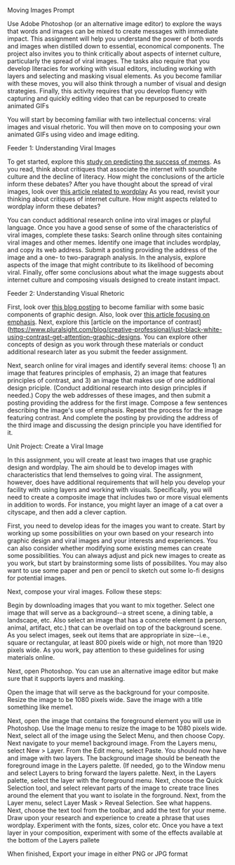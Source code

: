 Moving Images Prompt

Use Adobe Photoshop (or an alternative image editor) to explore the ways that words and images can be mixed to create messages with immediate impact. This assignment will help you understand the power of both words and images when distilled down to essential, economical components. The project also invites you to think critically about aspects of internet culture, particularly the spread of viral images. The tasks also require that you develop literacies for working with visual editors, including working with layers and selecting and masking visual elements. As you become familiar with these moves, you will also think through a number of visual and design strategies. Finally, this activity requires that you develop fluency with capturing and quickly editing video that can be repurposed to create animated GIFs

You will start by becoming familiar with two intellectual concerns: viral images and visual rhetoric. You will then move on to composing your own animated GIFs using video and image editing.

Feeder 1: Understanding Viral Images 

To get started, explore this [study on predicting the success of memes](https://mindmodeling.org/cogsci2015/papers/0376/paper0376.pdf). As you read, think about critiques that associate the internet with soundbite culture and the decline of literacy. How might the conclusions of the article inform these debates? After you have thought about the spread of viral images, look over [this article related to wordplay](https://www.scientificamerican.com/article/your-pun-divided-attention-how-the-brain-processes-wordplay/) As you read, revisit your thinking about critiques of internet culture. How might aspects related to wordplay inform these debates?

You can conduct additional research online into viral images or playful language. Once you have a good sense of some of the characteristics of viral images, complete these tasks: Search online through sites containing viral images and other memes. Identify one image that includes wordplay, and copy its web address. Submit a posting providing the address of the image and a one- to two-paragraph analysis. In the analysis, explore aspects of the image that might contribute to its likelihood of becoming viral. Finally, offer some conclusions about what the image suggests about internet culture and composing visuals designed to create instant impact. 

Feeder 2: Understanding Visual Rhetoric

First, look over [this blog posting](https://blog.adobespark.com/2016/07/27/8-basic-design-principles-to-help-you-create-better-graphics/) to become familiar with some basic components of graphic design. Also, look over [this article focusing on emphasis](https://www.sophia.org/tutorials/design-in-art-emphasis-variety-and-unity). Next, explore this [article on the importance of contrast] (https://www.pluralsight.com/blog/creative-professional/just-black-white-using-contrast-get-attention-graphic-designs. You can explore other concepts of design as you work through these materials or conduct additional research later as you submit the feeder assignment.

Next, search online for viral images and identify several items: choose 1) an image that features principles of emphasis, 2) an image that features principles of contrast, and 3) an image that makes use of one additional design priciple. (Conduct additional research into design principles if needed.) Copy the web addresses of these images, and then submit a posting providing the address for the first image. Compose a few sentences describing the image's use of emphasis. Repeat the process for the image featuring contrast. And complete the posting by providing the address of the third image and discussing the design principle you have identified for it.

Unit Project: Create a Viral Image

In this assignment, you will create at least two images that use graphic design and wordplay. The aim should be to develop images with characteristics that lend themselves to going viral. The assignment, however, does have additional requirements that will help you develop your facility with using layers and working with visuals. Specifically, you will need to create a composite image that includes two or more visual elements in addition to words. For instance, you might layer an image of a cat over a cityscape, and then add a clever caption.

First, you need to develop ideas for the images you want to create. Start by working up some possibilities on your own based on your research into graphic design and viral images and your interests and experiences. You can also consider whether modifying some existing memes can create some possibilities. You can always adjust and pick new images to create as you work, but start by brainstorming some lists of possibilites. You may also want to use some paper and pen or pencil to sketch out some lo-fi designs for potential images.

Next, compose your viral images. Follow these steps:

Begin by downloading images that you want to mix together. Select one image that will serve as a background--a street scene, a dining table, a landscape, etc. Also select an image that has a concrete element (a person, animal, artifact, etc.) that can be overlaid on top of the background scene. As you select images, seek out items that are appropriate in size--i.e., square or rectangular, at least 800 pixels wide or high, not more than 1920 pixels wide. As you work, pay attention to these guidelines for using materials online.

Next, open Photoshop. You can use an alternative image editor but make sure that it supports layers and masking. 

Open the image that will serve as the background for your composite. Resize the image to be 1080 pixels wide. Save the image with a title something like meme1.

Next, open the image that contains the foreground element you will use in Photoshop. Use the Image menu to resize the image to be 1080 pixels wide.
Next, select all of the image using the Select Menu, and then choose Copy.
Next navigate to your meme1 background image. From the Layers menu, select New > Layer. From the Edit menu, select Paste. You should now have and image with two layers. The background image should be beneath the foreground image in the Layers palette.  (If needed, go to the Window menu and select Layers to bring forward the layers palette. 
Next, in the Layers palette, select the layer with the foreground menu. 
Next, choose the Quick Selection tool, and select relevant parts of the image to create trace lines around the element that you want to isolate in the forground.
Next, from the Layer menu, select Layer Mask > Reveal Selection. See what happens.
Next, choose the text tool from the toolbar, and add the text for your meme. Draw upon your research and experience to create a phrase that uses wordplay. Experiment with the fonts, sizes, color etc. Once you have a text layer in your composition, experiment with some of the effects available at the bottom of the Layers pallete

When finished, Export your image in either PNG or JPG format


